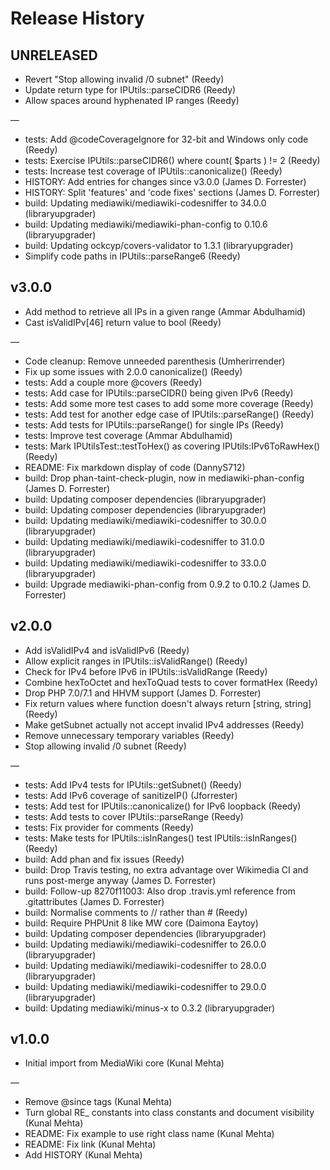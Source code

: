 # Release History

## UNRELEASED
* Revert "Stop allowing invalid /0 subnet" (Reedy)
* Update return type for IPUtils::parseCIDR6 (Reedy)
* Allow spaces around hyphenated IP ranges (Reedy)

—
* tests: Add @codeCoverageIgnore for 32-bit and Windows only code (Reedy)
* tests: Exercise IPUtils::parseCIDR6() where count( $parts ) != 2 (Reedy)
* tests: Increase test coverage of IPUtils::canonicalize() (Reedy)
* HISTORY: Add entries for changes since v3.0.0 (James D. Forrester)
* HISTORY: Split 'features' and 'code fixes' sections (James D. Forrester)
* build: Updating mediawiki/mediawiki-codesniffer to 34.0.0 (libraryupgrader)
* build: Updating mediawiki/mediawiki-phan-config to 0.10.6 (libraryupgrader)
* build: Updating ockcyp/covers-validator to 1.3.1 (libraryupgrader)
* Simplify code paths in IPUtils::parseRange6 (Reedy)

## v3.0.0
* Add method to retrieve all IPs in a given range (Ammar Abdulhamid)
* Cast isValidIPv[46] return value to bool (Reedy)

—
* Code cleanup: Remove unneeded parenthesis (Umherirrender)
* Fix up some issues with 2.0.0 canonicalize() (Reedy)
* tests: Add a couple more @covers (Reedy)
* tests: Add case for IPUtils::parseCIDR() being given IPv6 (Reedy)
* tests: Add some more test cases to add some more coverage (Reedy)
* tests: Add test for another edge case of IPUtils::parseRange() (Reedy)
* tests: Add tests for IPUtils::parseRange() for single IPs (Reedy)
* tests: Improve test coverage (Ammar Abdulhamid)
* tests: Mark IPUtilsTest::testToHex() as covering IPUtils:IPv6ToRawHex() (Reedy)
* README: Fix markdown display of code (DannyS712)
* build: Drop phan-taint-check-plugin, now in mediawiki-phan-config (James D. Forrester)
* build: Updating composer dependencies (libraryupgrader)
* build: Updating composer dependencies (libraryupgrader)
* build: Updating mediawiki/mediawiki-codesniffer to 30.0.0 (libraryupgrader)
* build: Updating mediawiki/mediawiki-codesniffer to 31.0.0 (libraryupgrader)
* build: Updating mediawiki/mediawiki-codesniffer to 33.0.0 (libraryupgrader)
* build: Upgrade mediawiki-phan-config from 0.9.2 to 0.10.2 (James D. Forrester)

## v2.0.0
* Add isValidIPv4 and isValidIPv6 (Reedy)
* Allow explicit ranges in IPUtils::isValidRange() (Reedy)
* Check for IPv4 before IPv6 in IPUtils::isValidRange (Reedy)
* Combine hexToOctet and hexToQuad tests to cover formatHex (Reedy)
* Drop PHP 7.0/7.1 and HHVM support (James D. Forrester)
* Fix return values where function doesn't always return [string, string] (Reedy)
* Make getSubnet actually not accept invalid IPv4 addresses (Reedy)
* Remove unnecessary temporary variables (Reedy)
* Stop allowing invalid /0 subnet (Reedy)

—
* tests: Add IPv4 tests for IPUtils::getSubnet() (Reedy)
* tests: Add IPv6 coverage of sanitizeIP() (Jforrester)
* tests: Add test for IPUtils::canonicalize() for IPv6 loopback (Reedy)
* tests: Add tests to cover IPUtils::parseRange (Reedy)
* tests: Fix provider for comments (Reedy)
* tests: Make tests for IPUtils::isInRanges() test IPUtils::isInRanges() (Reedy)
* build: Add phan and fix issues (Reedy)
* build: Drop Travis testing, no extra advantage over Wikimedia CI and runs post-merge anyway (James D. Forrester)
* build: Follow-up 8270f11003: Also drop .travis.yml reference from .gitattributes (James D. Forrester)
* build: Normalise comments to // rather than # (Reedy)
* build: Require PHPUnit 8 like MW core (Daimona Eaytoy)
* build: Updating composer dependencies (libraryupgrader)
* build: Updating mediawiki/mediawiki-codesniffer to 26.0.0 (libraryupgrader)
* build: Updating mediawiki/mediawiki-codesniffer to 28.0.0 (libraryupgrader)
* build: Updating mediawiki/mediawiki-codesniffer to 29.0.0 (libraryupgrader)
* build: Updating mediawiki/minus-x to 0.3.2 (libraryupgrader)

## v1.0.0
* Initial import from MediaWiki core (Kunal Mehta)

—
* Remove @since tags (Kunal Mehta)
* Turn global RE_ constants into class constants and document visibility (Kunal Mehta)
* README: Fix example to use right class name (Kunal Mehta)
* README: Fix link (Kunal Mehta)
* Add HISTORY (Kunal Mehta)
